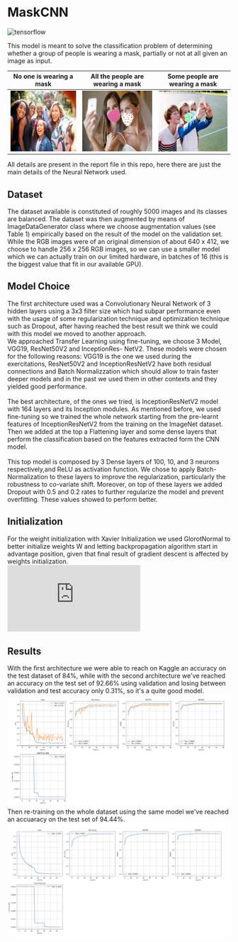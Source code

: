 # MaskCNN

![tensorflow](https://aleen42.github.io/badges/src/tensorflow.svg)

This model is meant to solve the classification problem of determining whether a group of people is wearing a mask, partially or not at all given an image as input.
 
No one is wearing a mask             |  All the people are wearing a mask  | Some people are wearing a mask
:-------------------------:|:-------------------------:|:-------------------------:
<img src="/MaskDataset/test/10296.jpg" width="213" height="137">  |  <img src="/MaskDataset/test/10148.jpg" width="213" height="137"> | <img src="/MaskDataset/test/10100.jpg" width="213" height="137">

All details are present in the report file in this repo, here there are just the main details of the Neural Network used.

## Dataset 
The dataset available is constituted of roughly 5000 images and its classes are balanced. The dataset was then
augmented by means of ImageDataGenerator class where we choose augmentation values (see Table 1) empirically
based on the result of the model on the validation set.
While the RGB images were of an original dimension of about 640 x 412, we choose to handle 256 x 256 RGB
images, so we can use a smaller model which we can actually train on our limited hardware, in batches of 16 (this
is the biggest value that fit in our available GPU).

## Model Choice
The first architecture used was a Convolutionary Neural Network of 3 hidden layers using a 3x3 filter size which
had subpar performance even with the usage of some regularization technique and optimization technique such as
Dropout, after having reached the best result we think we could with this model we moved to another approach.<br>
We approached Transfer Learning using fine-tuning, we choose 3 Model, VGG19, ResNet50V2 and InceptionRes-
NetV2. These models were chosen for the following reasons: VGG19 is the one we used during the exercitations,
ResNet50V2 and InceptionResNetV2 have both residual connections and Batch Normalizzation which should allow
to train faster deeper models and in the past we used them in other contexts and they yielded good performance.<br><br>
The best architecture, of the ones we tried, is InceptionResNetV2 model with 164 layers and its Inception modules.
As mentioned before, we used fine-tuning so we trained the whole network starting from the pre-learnt features of
InceptionResNetV2 from the training on the ImageNet dataset. Then we added at the top a Flattening layer and
some dense layers that perform the classification based on the features extracted form the CNN model.<br><br>
This top model is composed by 3 Dense layers of 100, 10, and 3 neurons respectively,and ReLU as activation
function. We chose to apply Batch-Normalization to these layers to improve the regularization, particularly the
robustness to co-variate shift. Moreover, on top of these layers we added Dropout with 0.5 and 0.2 rates to further
regularize the model and prevent overfitting. These values showed to perform better.

## Initialization
For the weight initialization with Xavier Initialization we used GlorotNormal to better initialize weights W and
letting backpropagation algorithm start in advantage position, given that final result of gradient descent is affected
by weights initialization.<br>
![equation](https://latex.codecogs.com/gif.latex?W%20%5Csim%20%5Cmathcal%7BN%7D%5Cleft%28%5Cmu%3D0%2C%5C%2C%20%5C%3B%5Csigma%5E%7B2%7D%3D%5Cfrac%7B2%7D%7BN_%7Bin%7D%20&plus;%20N_%7Bout%7D%7D%5Cright%29)

## Results
With the first architecture we were able to reach on Kaggle an accuracy on the test dataset of 84%, while with
the second architecture we've reached an accuracy on the test set of 92.66% using validation and losing between
validation and test accuracy only 0.31%, so it's a quite good model.<br>
![validation](/results/validation.png)
<br>
Then re-training on the whole dataset using the same model we've reached an accuaracy on the test set of 94.44%.<br>
![full](/results/full.png)
